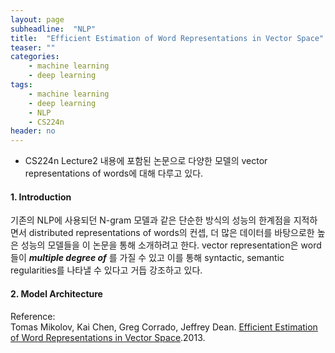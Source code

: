 ```yaml
---
layout: page
subheadline:  "NLP"
title:  "Efficient Estimation of Word Representations in Vector Space"
teaser: ""
categories:
    - machine learning
    - deep learning
tags:
    - machine learning
    - deep learning
    - NLP
    - CS224n
header: no
---
```


- CS224n Lecture2 내용에 포함된 논문으로 다양한 모델의 vector representations of words에 대해 다루고 있다.

#### 1. Introduction <br>
기존의 NLP에 사용되던 N-gram 모델과 같은 단순한 방식의 성능의 한계점을 지적하면서 distributed representations
of words의 컨셉, 더 많은 데이터를 바탕으로한 높은 성능의 모델들을 이 논문을 통해 소개하려고 한다.
vector representation은 word들이 ***multiple degree of*** 를 가질 수 있고 이를 통해 syntactic, semantic
regularities를 나타낼 수 있다고 거듭 강조하고 있다.

#### 2. Model Architecture <br>



Reference: <br>
Tomas Mikolov, Kai Chen, Greg Corrado, Jeffrey Dean. [Efficient Estimation of Word Representations in Vector Space](https://arxiv.org/pdf/1301.3781.pdf).2013.
